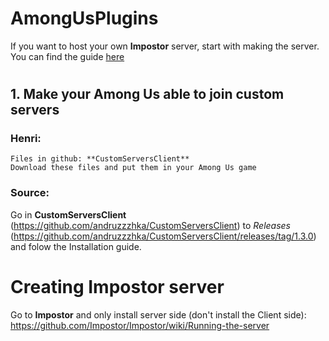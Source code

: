 # AmongUsPlugins

If you want to host your own **Impostor** server, start with making the server. You can find the guide [here](#Creating-Impostor-server)

# 
## 1. Make your Among Us able to join custom servers
  ### Henri:
    Files in github: **CustomServersClient**
    Download these files and put them in your Among Us game

  ### Source:
  Go in **CustomServersClient** (https://github.com/andruzzzhka/CustomServersClient) to *Releases* (https://github.com/andruzzzhka/CustomServersClient/releases/tag/1.3.0) and folow the Installation guide. 


# Creating Impostor server
 Go to **Impostor** and only install server side (don't install the Client side):
    https://github.com/Impostor/Impostor/wiki/Running-the-server